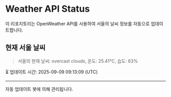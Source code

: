 
# Weather API Status

이 리포지토리는 OpenWeather API를 사용하여 서울의 날씨 정보를 자동으로 업데이트합니다.

## 현재 서울 날씨
> 서울의 현재 날씨: overcast clouds, 온도: 25.41°C, 습도: 63%

⏳ 업데이트 시간: 2025-09-09 09:13:09 (UTC)

---
자동 업데이트 봇에 의해 관리됩니다.
